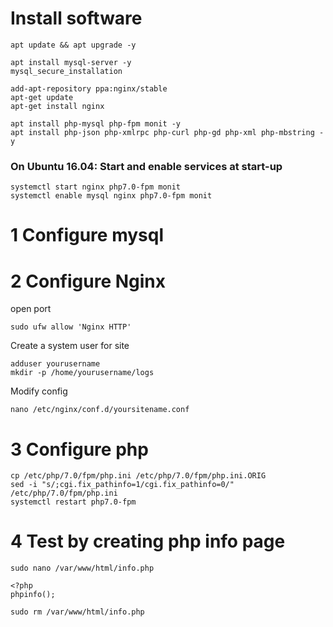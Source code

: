 # Install software

    apt update && apt upgrade -y
    
    apt install mysql-server -y
    mysql_secure_installation
   
    add-apt-repository ppa:nginx/stable
    apt-get update
    apt-get install nginx
   
    apt install php-mysql php-fpm monit -y
    apt install php-json php-xmlrpc php-curl php-gd php-xml php-mbstring -y
      
  ### On Ubuntu 16.04: Start and enable services at start-up 
  
    systemctl start nginx php7.0-fpm monit
    systemctl enable mysql nginx php7.0-fpm monit     
    
    
# 1 Configure mysql
# 2 Configure Nginx
open port
                       
    sudo ufw allow 'Nginx HTTP'
 Create a system user for site
    
    adduser yourusername
    mkdir -p /home/yourusername/logs
   
 Modify config  
    
    nano /etc/nginx/conf.d/yoursitename.conf

    
  # 3 Configure php
    
    cp /etc/php/7.0/fpm/php.ini /etc/php/7.0/fpm/php.ini.ORIG
    sed -i "s/;cgi.fix_pathinfo=1/cgi.fix_pathinfo=0/" /etc/php/7.0/fpm/php.ini
    systemctl restart php7.0-fpm
    
  # 4 Test by creating php info page
    
    sudo nano /var/www/html/info.php

``` 
<?php   
phpinfo();
``` 

    sudo rm /var/www/html/info.php
    
    
